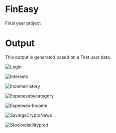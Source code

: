 # FinEasy
Final year project

# Output
This output is generated based on a Test user data.

![Login](Results/Login.png)

![Interests](Results/Interests.png)

![IncomeHistory](Results/IncomeHistory.png)

![Expenesebycategory](Results/Expensebycategory.png)

![Expenses-Income](Results/Expenses-Income.png)

![SavingsCryptoNews](Results/SavingsCryptoNews.png)

![Stockvolatilitypred](Results/Stockvolatilitypred.png)
